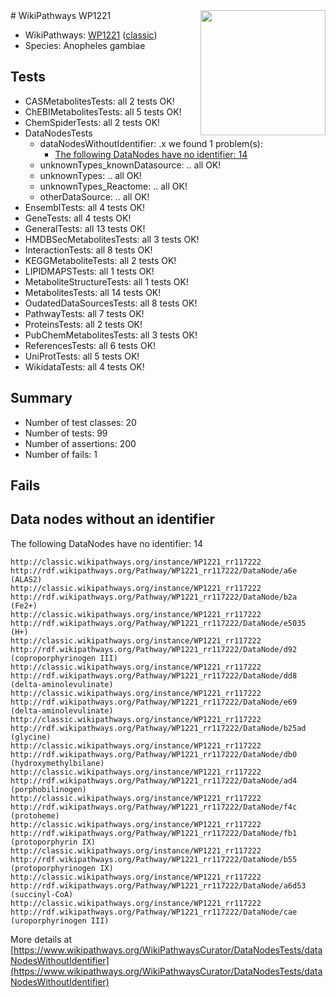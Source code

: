 <img style="float: right; width: 200px" src="https://upload.wikimedia.org/wikipedia/commons/thumb/8/83/Wplogo_with_text_500.png/640px-Wplogo_with_text_500.png" />
# WikiPathways WP1221

* WikiPathways: [WP1221](https://wikipathways.org/pathways/WP1221) ([classic](https://classic.wikipathways.org/instance/WP1221))
* Species: Anopheles gambiae
## Tests
* CASMetabolitesTests: all 2 tests OK!
* ChEBIMetabolitesTests: all 5 tests OK!
* ChemSpiderTests: all 2 tests OK!
* DataNodesTests
    * dataNodesWithoutIdentifier: .x we found 1 problem(s):
        * [The following DataNodes have no identifier: 14](#8792c494)
    * unknownTypes_knownDatasource: .. all OK!
    * unknownTypes: .. all OK!
    * unknownTypes_Reactome: .. all OK!
    * otherDataSource: .. all OK!
* EnsemblTests: all 4 tests OK!
* GeneTests: all 4 tests OK!
* GeneralTests: all 13 tests OK!
* HMDBSecMetabolitesTests: all 3 tests OK!
* InteractionTests: all 8 tests OK!
* KEGGMetaboliteTests: all 2 tests OK!
* LIPIDMAPSTests: all 1 tests OK!
* MetaboliteStructureTests: all 1 tests OK!
* MetabolitesTests: all 14 tests OK!
* OudatedDataSourcesTests: all 8 tests OK!
* PathwayTests: all 7 tests OK!
* ProteinsTests: all 2 tests OK!
* PubChemMetabolitesTests: all 3 tests OK!
* ReferencesTests: all 6 tests OK!
* UniProtTests: all 5 tests OK!
* WikidataTests: all 4 tests OK!


## Summary

* Number of test classes: 20
* Number of tests: 99
* Number of assertions: 200
* Number of fails: 1

## Fails

<a name="8792c494" />

## Data nodes without an identifier

The following DataNodes have no identifier: 14
```
http://classic.wikipathways.org/instance/WP1221_rr117222 http://rdf.wikipathways.org/Pathway/WP1221_rr117222/DataNode/a6e (ALAS2)
http://classic.wikipathways.org/instance/WP1221_rr117222 http://rdf.wikipathways.org/Pathway/WP1221_rr117222/DataNode/b2a (Fe2+)
http://classic.wikipathways.org/instance/WP1221_rr117222 http://rdf.wikipathways.org/Pathway/WP1221_rr117222/DataNode/e5035 (H+)
http://classic.wikipathways.org/instance/WP1221_rr117222 http://rdf.wikipathways.org/Pathway/WP1221_rr117222/DataNode/d92 (coproporphyrinogen III)
http://classic.wikipathways.org/instance/WP1221_rr117222 http://rdf.wikipathways.org/Pathway/WP1221_rr117222/DataNode/dd8 (delta-aminolevulinate)
http://classic.wikipathways.org/instance/WP1221_rr117222 http://rdf.wikipathways.org/Pathway/WP1221_rr117222/DataNode/e69 (delta-aminolevulinate)
http://classic.wikipathways.org/instance/WP1221_rr117222 http://rdf.wikipathways.org/Pathway/WP1221_rr117222/DataNode/b25ad (glycine)
http://classic.wikipathways.org/instance/WP1221_rr117222 http://rdf.wikipathways.org/Pathway/WP1221_rr117222/DataNode/db0 (hydroxymethylbilane)
http://classic.wikipathways.org/instance/WP1221_rr117222 http://rdf.wikipathways.org/Pathway/WP1221_rr117222/DataNode/ad4 (porphobilinogen)
http://classic.wikipathways.org/instance/WP1221_rr117222 http://rdf.wikipathways.org/Pathway/WP1221_rr117222/DataNode/f4c (protoheme)
http://classic.wikipathways.org/instance/WP1221_rr117222 http://rdf.wikipathways.org/Pathway/WP1221_rr117222/DataNode/fb1 (protoporphyrin IX)
http://classic.wikipathways.org/instance/WP1221_rr117222 http://rdf.wikipathways.org/Pathway/WP1221_rr117222/DataNode/b55 (protoporphyrinogen IX)
http://classic.wikipathways.org/instance/WP1221_rr117222 http://rdf.wikipathways.org/Pathway/WP1221_rr117222/DataNode/a6d53 (succinyl-CoA)
http://classic.wikipathways.org/instance/WP1221_rr117222 http://rdf.wikipathways.org/Pathway/WP1221_rr117222/DataNode/cae (uroporphyrinogen III)
```

More details at [https://www.wikipathways.org/WikiPathwaysCurator/DataNodesTests/dataNodesWithoutIdentifier](https://www.wikipathways.org/WikiPathwaysCurator/DataNodesTests/dataNodesWithoutIdentifier)

